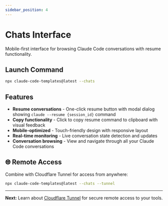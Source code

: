 ```yaml
---
sidebar_position: 4
---
```


# Chats Interface

Mobile-first interface for browsing Claude Code conversations with resume functionality.

## Launch Command

```bash
npx claude-code-templates@latest --chats
```

## Features

- **Resume conversations** - One-click resume button with modal dialog showing `claude --resume {session_id}` command
- **Copy functionality** - Click to copy resume command to clipboard with visual feedback
- **Mobile-optimized** - Touch-friendly design with responsive layout
- **Real-time monitoring** - Live conversation state detection and updates
- **Conversation browsing** - View and navigate through all your Claude Code conversations

## 🌐 Remote Access

Combine with Cloudflare Tunnel for access from anywhere:

```bash
npx claude-code-templates@latest --chats --tunnel
```

---

**Next:** Learn about [Cloudflare Tunnel](./tunnel) for secure remote access to your tools.